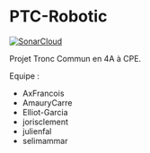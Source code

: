 # PTC-Robotic

[![SonarCloud](https://sonarcloud.io/images/project_badges/sonarcloud-white.svg)](https://sonarcloud.io/summary/new_code?id=AxFrancois_PTC-Robotic)

Projet Tronc Commun en 4A à CPE.

Equipe : 
- AxFrancois
- AmauryCarre
- Elliot-Garcia
- jorisclement
- julienfal
- selimammar
